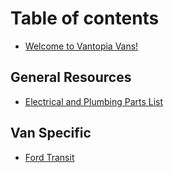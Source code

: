 # Table of contents

* [Welcome to Vantopia Vans!](README.md)

## General Resources

* [Electrical and Plumbing Parts List](general-resources/electrical-and-plumbing-parts-list.md)

## Van Specific

* [Ford Transit](van-specific/ford-transit.md)
